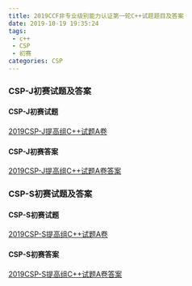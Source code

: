```yaml
---
title: 2019CCF非专业级别能力认证第一轮C++试题题目及答案
date: 2019-10-19 19:35:24
tags:
 - c++
 - CSP
 - 初赛
categories: CSP
---
```


### CSP-J初赛试题及答案

#### CSP-J初赛试题


[2019CSP-J提高组C++试题A卷](\CSP\2019CSP-J提高组C++试题A卷.pdf)


#### CSP-J初赛答案
[2019CSP-J提高组C++试题A卷答案](\CSP\2019CSP-J提高组C++试题A卷答案.pdf)


### CSP-S初赛试题及答案
#### CSP-S初赛试题

[2019CSP-S提高组C++试题A卷](\CSP\2019CSP-S提高组C++试题A卷.pdf)


#### CSP-S初赛答案

[2019CSP-S提高组C++试题A卷答案](\CSP\2019CSP-S提高组C++试题A卷答案.png)